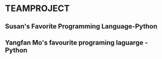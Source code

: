 # TEAMPROJECT 
## Susan's Favorite Programming Language-Python 
## Yangfan Mo's favourite programing laguarge - Python 
